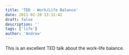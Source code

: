 ```yaml
---
title: 'TED - Work/Life Balance'
date: 2011-02-28 13:31:42
draft: false
description: ''
tags: ['life']
author: 'Andrew'
---
```


This is an excellent TED talk about the work-life balance.
